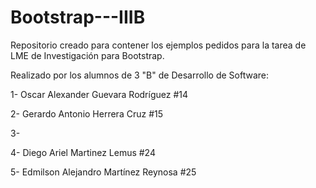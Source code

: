 # Bootstrap---IIIB
Repositorio creado para contener los ejemplos pedidos para la tarea de LME de Investigación para Bootstrap.

Realizado por los alumnos de 3 "B" de Desarrollo de Software:

1- Oscar Alexander Guevara Rodríguez #14

2- Gerardo Antonio Herrera Cruz #15

3-

4- Diego Ariel Martinez Lemus #24

5- Edmilson Alejandro Martínez Reynosa #25
